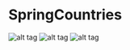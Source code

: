# SpringCountries
![alt tag](http://image.prntscr.com/image/d975e4416c4e41e58a067f6e167a05bc.png "DEFAULT")
![alt tag](http://image.prntscr.com/image/165f8281cb7a49378ce3adffab43b03a.png "DETAIL")
![alt tag](http://image.prntscr.com/image/2877fe16432c441c8c72bd943815b4a6.png "API")

